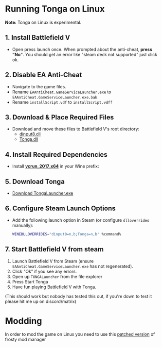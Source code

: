 # Running Tonga on Linux

**Note:** Tonga on Linux is experimental.

## 1. Install Battlefield V
- Open press launch once. When prompted about the anti-cheat, **press "No"**. You should get an error like "steam deck not supported" just click ok.

## 2. Disable EA Anti-Cheat
- Navigate to the game files.
- Rename `EAAntiCheat.GameServiceLauncher.exe` to `EAAntiCheat.GameServiceLauncher.exe.bak`
- Rename `installScript.vdf` to `installScript.vdff`
  
## 3. Download & Place Required Files
- Download and move these files to Battlefield V's root directory:
  - [dinput8.dll](/Tonga/Files/dinput8.dll)
  - [Tonga.dll](https://marne.io/api/v/dl/stable/Tonga.dll)

## 4. Install Required Dependencies
- Install [**vcrun_2017_x64**](https://aka.ms/vs/17/release/vc_redist.x64.exe) in your Wine prefix:  

## 5. Download Tonga
- [Download TongaLauncher.exe](https://marne.io/api/v/dl/stable/TONGALauncher.exe)

## 6. Configure Steam Launch Options
- Add the following launch option in Steam (or configure `dlloverrides` manually):
  ```sh
  WINEDLLOVERRIDES="dinput8=n,b;Tonga=n,b" %command%
  ```

## 7. Start Battlefield V from steam
1. Launch Battlefield V from Steam (ensure `EAAntiCheat.GameServiceLauncher.exe` has not regenerated).
2. Click "Ok" if you see any errors.
3. Open up `TONGALauncher` from the file explorer
4. Press Start Tonga
5. Have fun playing Battlefield V with Tonga.

(This should work but nobody has tested this out, if you're down to test it please hit me up on discord/matrix)

# Modding
In order to mod the game on Linux you need to use this [patched version](https://www.nexusmods.com/masseffectandromeda/mods/1190) of frosty mod manager
